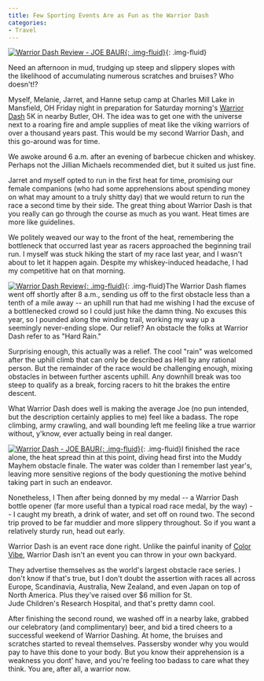 ```yaml
---
title: Few Sporting Events Are as Fun as the Warrior Dash
categories:
- Travel
---
```


[![Warrior Dash Review - JOE BAUR](https://withoutapath.com/wp-content/uploads/2013/06/Warrior-Dash-Review-JOE-BAUR.jpg){: .img-fluid}](https://withoutapath.com/wp-content/uploads/2013/06/Warrior-Dash-Review-JOE-BAUR.jpg){: .img-fluid}

Need an afternoon in mud, trudging up steep and slippery slopes with the likelihood of accumulating numerous scratches and bruises? Who doesn't!?

Myself, Melanie, Jarret, and Hanne setup camp at Charles Mill Lake in Mansfield, OH Friday night in preparation for Saturday morning's [Warrior Dash](http://www.warriordash.com/) 5K in nearby Butler, OH. The idea was to get one with the universe next to a roaring fire and ample supplies of meat like the viking warriors of over a thousand years past. This would be my second Warrior Dash, and this go-around was for time.

<!-- more -->We awoke around 6 a.m. after an evening of barbecue chicken and whiskey. Perhaps not the Jillian Michaels recommended diet, but it suited us just fine.

Jarret and myself opted to run in the first heat for time, promising our female companions (who had some apprehensions about spending money on what may amount to a truly shitty day) that we would return to run the race a second time by their side. The great thing about Warrior Dash is that you really can go through the course as much as you want. Heat times are more like guidelines.

We politely weaved our way to the front of the heat, remembering the bottleneck that occurred last year as racers approached the beginning trail run. I myself was stuck hiking the start of my race last year, and I wasn't about to let it happen again. Despite my whiskey-induced headache, I had my competitive hat on that morning.

[![Warrior Dash Review](https://withoutapath.com/wp-content/uploads/2013/06/Warrior-Dash-Review-200x300.jpg){: .img-fluid}](https://withoutapath.com/wp-content/uploads/2013/06/Warrior-Dash-Review.jpg){: .img-fluid}The Warrior Dash flames went off shortly after 8 a.m., sending us off to the first obstacle less than a tenth of a mile away -- an uphill run that had me wishing I had the excuse of a bottlenecked crowd so I could just hike the damn thing. No excuses this year, so I pounded along the winding trail, working my way up a seemingly never-ending slope. Our relief? An obstacle the folks at Warrior Dash refer to as "Hard Rain."

Surprising enough, this actually was a relief. The cool "rain" was welcomed after the uphill climb that can only be described as Hell by any rational person. But the remainder of the race would be challenging enough, mixing obstacles in between further ascents uphill. Any downhill break was too steep to qualify as a break, forcing racers to hit the brakes the entire descent.

What Warrior Dash does well is making the average Joe (no pun intended, but the description certainly applies to me) feel like a badass. The rope climbing, army crawling, and wall bounding left me feeling like a true warrior without, y'know, ever actually being in real danger.

[![Warrior Dash - JOE BAUR](https://withoutapath.com/wp-content/uploads/2013/06/Warrior-Dash-JOE-BAUR-e1370275840189.jpg){: .img-fluid}](https://withoutapath.com/wp-content/uploads/2013/06/Warrior-Dash-JOE-BAUR-e1370275840189.jpg){: .img-fluid}I finished the race alone, the heat spread thin at this point, diving head first into the Muddy Mayhem obstacle finale. The water was colder than I remember last year's, leaving more sensitive regions of the body questioning the motive behind taking part in such an endeavor.

Nonetheless, I 
Then after being donned by my medal -- a Warrior Dash bottle opener (far more useful than a typical road race medal, by the way) -- I caught my breath, a drink of water, and set off on round two. The second trip proved to be far muddier and more slippery throughout. So if you want a relatively sturdy run, head out early.

Warrior Dash is an event race done right. Unlike the painful inanity of [Color Vibe](https://withoutapath.com/color-vibe-review/), Warrior Dash isn't an event you can throw in your own backyard.

They advertise themselves as the world's largest obstacle race series. I don't know if that's true, but I don't doubt the assertion with races all across Europe, Scandinavia, Australia, New Zealand, and even Japan on top of North America. Plus they've raised over $6 million for St. Jude Children's Research Hospital, and that's pretty damn cool.

After finishing the second round, we washed off in a nearby lake, grabbed our celebratory (and complimentary) beer, and bid a tired cheers to a successful weekend of Warrior Dashing. At home, the bruises and scratches started to reveal themselves. Passersby wonder why you would pay to have this done to your body. But you know their apprehension is a weakness you dont' have, and you're feeling too badass to care what they think. You are, after all, a warrior now.
